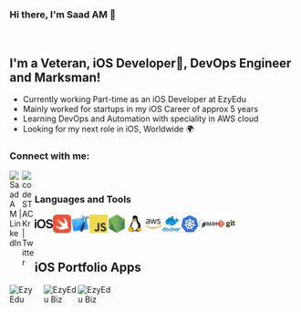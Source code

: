 ### Hi there, I'm Saad AM 👋

<br/>

## I'm a Veteran, iOS Developer📱, DevOps Engineer and Marksman!
- Currently working Part-time as an iOS Developer at EzyEdu
- Mainly worked for startups in my iOS Career of approx 5 years
- Learning DevOps and Automation with speciality in AWS cloud
- Looking for my next role in iOS, Worldwide 🌍

### Connect with me:

[<img align="left" alt="Saad AM | LinkedIn" width="22px" src="https://cdn.jsdelivr.net/npm/simple-icons@v3/icons/linkedin.svg" style="max-width:100%;" />][linkedin]

[<img align="left" alt="codeSTACKr | Twitter" width="22px" src="https://cdn.jsdelivr.net/npm/simple-icons@v3/icons/twitter.svg" style="max-width:100%;" />][twitter]

<br/>

### Languages and Tools

[<img align="left" alt="iOS" width="32px" src="https://raw.githubusercontent.com/github/explore/80688e429a7d4ef2fca1e82350fe8e3517d3494d/topics/ios/ios.png" style="max-width:100%;" />][linkedin]

[<img align="left" alt="Swift" width="32px" src="https://raw.githubusercontent.com/github/explore/80688e429a7d4ef2fca1e82350fe8e3517d3494d/topics/swift/swift.png" style="max-width:100%;" />][linkedin]

[<img align="left" alt="Xcode" width="32px" src="https://raw.githubusercontent.com/github/explore/80688e429a7d4ef2fca1e82350fe8e3517d3494d/topics/xcode/xcode.png" style="max-width:100%;" />][linkedin]

[<img align="left" alt="Javascript" width="32px" src="https://raw.githubusercontent.com/github/explore/80688e429a7d4ef2fca1e82350fe8e3517d3494d/topics/javascript/javascript.png" style="max-width:100%;" />][linkedin]

[<img align="left" alt="NodeJS" width="32px" src="https://raw.githubusercontent.com/github/explore/80688e429a7d4ef2fca1e82350fe8e3517d3494d/topics/nodejs/nodejs.png" style="max-width:100%;" />][linkedin]

[<img align="left" alt="Linux" width="32px" src="https://raw.githubusercontent.com/github/explore/80688e429a7d4ef2fca1e82350fe8e3517d3494d/topics/linux/linux.png" style="max-width:100%;" />][linkedin]

[<img align="left" alt="AWS Cloud" width="32px" src="https://raw.githubusercontent.com/github/explore/80688e429a7d4ef2fca1e82350fe8e3517d3494d/topics/aws/aws.png" style="max-width:100%;" />][linkedin]

[<img align="left" alt="Docker" width="32px" src="https://raw.githubusercontent.com/github/explore/80688e429a7d4ef2fca1e82350fe8e3517d3494d/topics/docker/docker.png" style="max-width:100%;" />][linkedin]

[<img align="left" alt="Kubernetes" width="32px" src="https://raw.githubusercontent.com/github/explore/80688e429a7d4ef2fca1e82350fe8e3517d3494d/topics/kubernetes/kubernetes.png" style="max-width:100%;" />][linkedin]

[<img align="left" alt="Bash" width="32px" src="https://raw.githubusercontent.com/github/explore/80688e429a7d4ef2fca1e82350fe8e3517d3494d/topics/bash/bash.png" style="max-width:100%;" />][linkedin]

[<img align="left" alt="Bash" width="32px" src="https://raw.githubusercontent.com/github/explore/80688e429a7d4ef2fca1e82350fe8e3517d3494d/topics/git/git.png" style="max-width:100%;" />][linkedin]

<br/>
<br/>
<br/>


## iOS Portfolio Apps

[<img align="left" alt="Ezy Edu" width="60px" src="https://static.wixstatic.com/media/f55522_8a30d1b5599142fe9cc13b4f58f6dfbe~mv2.png/v1/fill/w_56,h_53,al_c,q_85,usm_0.66_1.00_0.01/logo%20baru.webp" style="max-width:100%;" />][ezyedu]

[<img align="left" alt="EzyEdu Biz" width="60px" src="https://play-lh.googleusercontent.com/D_A03LhnqpAKZwn0P9oUdglTvzAo8o__jjWRtpYkxLYO_8FfsiURrgQZgBT_Ak7wYyk=s180-rw" style="max-width:100%;" />][ezyedu-biz]

[<img align="left" alt="EzyEdu Biz" width="60px" src="https://scontent.fisb5-1.fna.fbcdn.net/v/t1.0-1/cp0/p80x80/54518586_10157286328512052_5566542872796200960_n.jpg?_nc_cat=104&ccb=2&_nc_sid=dbb9e7&_nc_ohc=e4if88wiR_cAX85sK4d&_nc_ht=scontent.fisb5-1.fna&tp=27&oh=0d154ba8260dfdc622e7fabc5bc62237&oe=5FC6F467" style="max-width:100%;" />][foona]





[linkedin]: https://www.linkedin.com/in/saad-abdullah-munir-15965496/
[twitter]: https://twitter.com/IAmSaadAM


[ezyedu]: https://apps.apple.com/us/app/ezy-edu/id1469496251
[ezyedu-biz]: https://apps.apple.com/us/app/ezy-edu-biz/id1469501343
[foona]: https://apps.apple.com/az/app/foona-discover-food-nearby/id1346769920